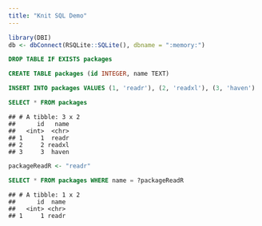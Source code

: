 ```yaml
---
title: "Knit SQL Demo"
---
```



```r
library(DBI)
db <- dbConnect(RSQLite::SQLite(), dbname = ":memory:")
```


```sql
DROP TABLE IF EXISTS packages
```


```sql
CREATE TABLE packages (id INTEGER, name TEXT)
```


```sql
INSERT INTO packages VALUES (1, 'readr'), (2, 'readxl'), (3, 'haven')
```


```sql
SELECT * FROM packages
```

```
## # A tibble: 3 x 2
##      id   name
##   <int>  <chr>
## 1     1  readr
## 2     2 readxl
## 3     3  haven
```


```r
packageReadR <- "readr"
```


```sql
SELECT * FROM packages WHERE name = ?packageReadR
```

```
## # A tibble: 1 x 2
##      id  name
##   <int> <chr>
## 1     1 readr
```
